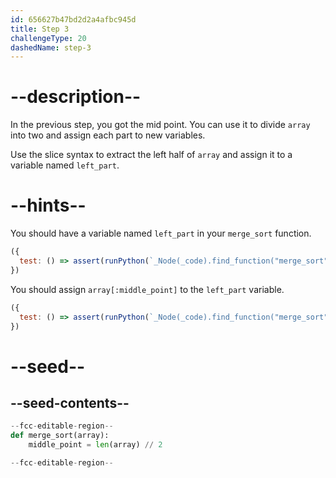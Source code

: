 ```yaml
---
id: 656627b47bd2d2a4afbc945d
title: Step 3
challengeType: 20
dashedName: step-3
---
```


# --description--

In the previous step, you got the mid point. You can use it to divide `array` into two and assign each part to new variables. 

Use the slice syntax to extract the left half of `array` and assign it to a variable named `left_part`.

# --hints--

You should have a variable named `left_part` in your `merge_sort` function.

```js
({
  test: () => assert(runPython(`_Node(_code).find_function("merge_sort").has_variable("left_part")`)) 
})
```

You should assign `array[:middle_point]` to the `left_part` variable.

```js
({
  test: () => assert(runPython(`_Node(_code).find_function("merge_sort").find_variable("left_part").is_equivalent("left_part = array[:middle_point]")`))
})
```


# --seed--

## --seed-contents--

```py
--fcc-editable-region--
def merge_sort(array):
    middle_point = len(array) // 2

--fcc-editable-region--
```
